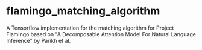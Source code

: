 # flamingo_matching_algorithm
A Tensorflow implementation for the matching algorithm for Project Flamingo based on "A Decomposable Attention Model For Natural Language Inference" by Parikh et al.
